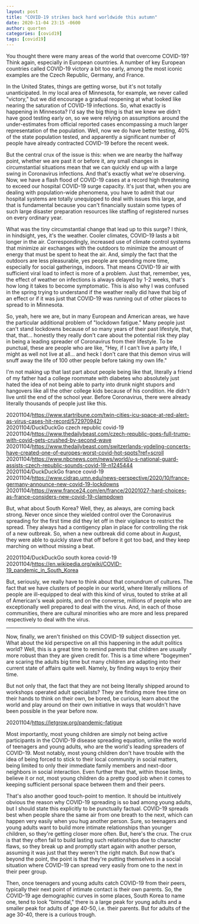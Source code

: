 ```yaml
---
layout: post
title: "COVID-19 strikes back hard worldwide this autumn"
date: 2020-11-04 23:15 -0600
author: quorten
categories: [covid19]
tags: [covid19]
---
```


You thought there were many areas of the world that overcome COVID-19?
Think again, especially in European countries.  A number of key
European countries called COVID-19 victory a bit too early, among the
most iconic examples are the Czech Republic, Germany, and France.

In the United States, things are getting worse, but it's not totally
unanticipated.  In my local area of Minnesota, for example, we never
called "victory," but we did encourage a gradual reopening at what
looked like nearing the saturation of COVID-19 infections.  So, what
exactly is happening in Minnesota?  I'd say the big thing is that we
knew we didn't have good testing early on, so we were relying on
assumptions around the under-estimates from official reported cases
encompassing a much larger representation of the population.  Well,
now we do have better testing, 40% of the state population tested, and
apparently a significant number of people have already contracted
COVID-19 before the recent week.

<!-- more -->

But the central crux of the issue is this: when we are nearby the
halfway point, whether we are past it or before it, any small changes
in circumstantial situations mean that we can quickly end up with a
large swing in Coronavirus infections.  And that's exactly what we're
observing.  Now, we have a flash flood of COVID-19 cases at a record
high threatening to exceed our hospital COVID-19 surge capacity.  It's
just that, when you are dealing with population-wide phenomena, you
have to admit that our hospital systems are totally unequipped to deal
with issues this large, and that is fundamental because you can't
financially sustain some types of such large disaster preparation
resources like staffing of registered nurses on every ordinary year.

What was the tiny circumstantial change that lead up to this surge?  I
think, in hindsight, yes, it's the weather.  Cooler climates, COVID-19
lasts a bit longer in the air.  Correspondingly, increased use of
climate control systems that minimize air exchanges with the outdoors
to minimize the amount of energy that must be spent to heat the air.
And, simply the fact that the outdoors are less pleasurable, yes
people are spending more time, especially for social gatherings,
indoors.  That means COVID-19 air with sufficient viral load to infect
is more of a problem.  Just that, remember, yes, the effect of weather
on infections is always delayed by 1-2 weeks, that's how long it takes
to become symptomatic.  This is also why I was confused in the spring
trying to understand if the weather really did have that big of an
effect or if it was just that COVID-19 was running out of other places
to spread to in Minnesota.

So, yeah, here we are, but in many European and American areas, we
have the particular additional problem of "lockdown fatigue."  Many
people just can't stand lockdowns because of so many years of their
past lifestyle, that, that, that... honestly they really don't care
about the potential risk they play in being a leading spreader of
Coronavirus from their lifestyle.  To be punctual, these are people
who are like, "Hey, if I can't live a party life, I might as well not
live at all... and heck I don't care that this demon virus will snuff
away the life of 100 other people before taking my own life."

I'm not making up that last part about people being like that,
literally a friend of my father had a college roommate with diabetes
who absolutely just hated the idea of not being able to party into
drunk night stupors and hangovers like all the other college kids
because of his condition.  He didn't live until the end of the school
year.  Before Coronavirus, there were already literally thousands of
people just like this.

20201104/https://www.startribune.com/twin-cities-icu-space-at-red-alert-as-virus-cases-hit-record/572970942/  
20201104/DuckDuckGo czech republic covid-19  
20201104/https://www.thedailybeast.com/czech-republic-goes-full-trump-with-covid-gets-crushed-by-second-wave  
20201104/https://www.thedailybeast.com/switzerlands-yodeling-concerts-have-created-one-of-europes-worst-covid-hot-spots?ref=scroll  
20201104/https://www.nbcnews.com/news/world/u-s-national-guard-assists-czech-republic-sounds-covid-19-n1245444  
20201104/DuckDuckGo france covid-19  
20201104/https://www.cidrap.umn.edu/news-perspective/2020/10/france-germany-announce-new-covid-19-lockdowns  
20201104/https://www.france24.com/en/france/20201027-hard-choices-as-france-considers-new-covid-19-clampdown

But, what about South Korea?  Well, they, as always, are coming back
strong.  Never once since they wielded control over the Coronavirus
spreading for the first time did they let off in their vigilance to
restrict the spread.  They always had a contigency plan in place for
controlling the risk of a new outbreak.  So, when a new outbreak did
come about in August, they were able to quickly stave that off before
it got too bad, and they keep marching on without missing a beat.

20201104/DuckDuckGo south korea covid-19  
20201104/https://en.wikipedia.org/wiki/COVID-19_pandemic_in_South_Korea

But, seriously, we really have to think about that conundrum of
cultures.  The fact that we have clusters of people in our world,
where literally millions of people are ill-equipped to deal with this
kind of virus, touted to strike at all of American's weak points, and
on the converse, millions of people who are exceptionally well
prepared to deal with the virus.  And, in each of those communities,
there are cultural minorities who are more and less prepared
respectively to deal with the virus.

----------

Now, finally, we aren't finished on this COVID-19 subject dissection
yet.  What about the kid perspective on all this happening in the
adult politics world?  Well, this is a great time to remind parents
that children are usually more robust than they are given credit for.
This is a time where "bogeymen" are scaring the adults big time but
many children are adapting into their current state of affairs quite
well.  Namely, by finding ways to enjoy their time.

But not only that, the fact that they are not being literally shipped
around to workshops operated adult specialists?  They are finding more
free time on their hands to think on their own, be bored, be curious,
learn about the world and play around on their own initiative in ways
that wouldn't have been possible in the year before now.

20201104/https://letgrow.org/pandemic-fatigue

Most importantly, most young children are simply not being active
participants in the COVID-19 disease spreading equation, unlike the
world of teenagers and young adults, who are the world's leading
spreaders of COVID-19.  Most notably, most young children don't have
trouble with the idea of being forced to stick to their local
community in social matters, being limited to only their immediate
family members and next-door neighbors in social interaction.  Even
further than that, within those limits, believe it or not, most young
children do a pretty good job when it comes to keeping sufficient
personal space between them and their peers.

That's also another good touch-point to mention.  It should be
intuitively obvious the reason why COVID-19 spreading is so bad among
young adults, but I should state this explicitly to be punctually
factual.  COVID-19 spreads best when people share the same air from
one breath to the next, which can happen very easily when you hug
another person.  Sure, so teenagers and young adults want to build
more intimate relationships than younger children, so they're getting
closer more often.  But, here's the crux.  The crux is that they often
fail to build lasting such relationships due to character flaws, so
they break up and promptly start again with another person, assuming
it was just that they weren't the right match.  But now that's beyond
the point, the point is that they're putting themselves in a social
situation where COVID-19 can spread very easily from one to the next
in their peer group.

Then, once teenagers and young adults catch COVID-19 from their peers,
typically their next point of intimate contact is their own parents.
So, the COVID-19 age demographic curves in some places, South Korea to
name one, tend to look "bimodal," there is a large peak for young
adults and a smaller peak for adults of age 40-50, i.e. their parents.
But for adults of the age 30-40, there is a curious trough.
